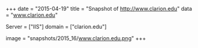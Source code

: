 
+++
date = "2015-04-19"
title = "Snapshot of http://www.clarion.edu"
data = "www.clarion.edu"

Server = ["IIS"]
domain = ["clarion.edu"]

  image = "snapshots/2015_16/www.clarion.edu.png"
+++
#
